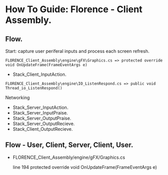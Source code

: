 # How To Guide: Florence - Client Assembly.

## Flow.
Start: capture user periferal inputs and process each screen refresh.
```
FLORENCE_Client_Assembly\engine\gFX\Graphics.cs => protected override void OnUpdateFrame(FrameEventArgs e)
```
- Stack_Client_InputAction.
```
FLORENCE_Client_Assembly\engine\IO_ListenRespond.cs => public void Thread_io_ListenRespond()
```
Networking

- Stack_Server_InputAction.
- Stack_Server_InputPraise.
- Stack_Server_OutputPraise.
- Stack_Server_OutputRecieve.
- Stack_Client_OutputRecieve.

## Flow - User, Client, Server, Client, User.
- FLORENCE_Client_Assembly/engine/gFX/Graphics.cs
  
  line 194  protected override void OnUpdateFrame(FrameEventArgs e)

